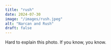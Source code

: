 ```yaml
---
title: "rush"
date: 2024-07-30
image: "/images/rush.jpeg"
alt: "Narcan and Rush"
draft: false
---
```


Hard to explain this photo. If you know, you know. 